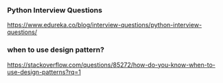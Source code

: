 
### Python Interview Questions
https://www.edureka.co/blog/interview-questions/python-interview-questions/

### when to use design pattern?
https://stackoverflow.com/questions/85272/how-do-you-know-when-to-use-design-patterns?rq=1